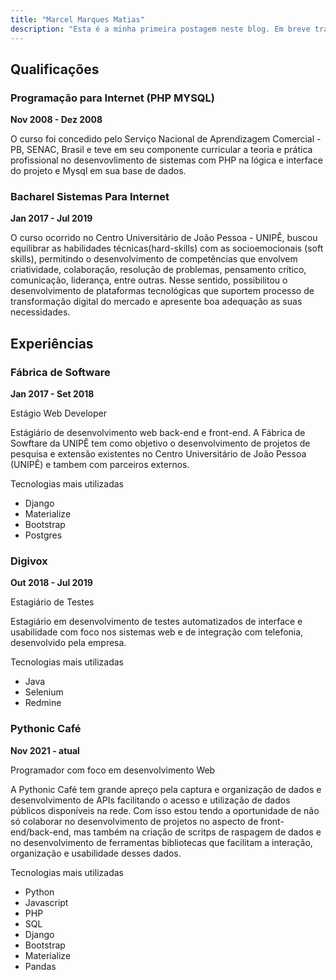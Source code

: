 ```yaml
---
title: "Marcel Marques Matias"
description: "Esta é a minha primeira postagem neste blog. Em breve trarei mais conteúdo para essa área da página."
---
```


## Qualificações

### Programação para Internet (PHP MYSQL)
**Nov 2008 - Dez 2008**

O curso foi concedido pelo Serviço Nacional de Aprendizagem Comercial - PB, SENAC, Brasil e teve em seu componente curricular a teoria e prática profissional no desenvovlimento de sistemas com PHP na lógica e interface do projeto e Mysql em sua base de dados.

### Bacharel Sistemas Para Internet
**Jan 2017 - Jul 2019**

O curso ocorrido no  Centro Universitário de João Pessoa - UNIPÊ, buscou equilibrar as habilidades técnicas(hard-skills) com as socioemocionais (soft skills), permitindo o desenvolvimento de competências que envolvem criatividade, colaboração, resolução de problemas, pensamento crítico, comunicação, liderança, entre outras. Nesse sentido, possibilitou o desenvolvimento de plataformas tecnológicas que suportem processo de transformação digital do mercado e apresente boa adequação as suas necessidades.


## Experiências

### Fábrica de Software
**Jan 2017 - Set 2018**

Estágio Web Developer

Estágiário de desenvolvimento web back-end e front-end. A Fábrica de Sowftare da UNIPÊ tem como objetivo o desenvolvimento de projetos de pesquisa e extensão existentes no Centro Universitário de João Pessoa (UNIPÊ) e tambem com parceiros externos. 

Tecnologias mais utilizadas 
* Django 
* Materialize
* Bootstrap
* Postgres


### Digivox
**Out 2018 - Jul 2019**

Estagiário de Testes

Estagiário em desenvolvimento de testes automatizados de interface e usabilidade com foco nos sistemas web e de integração com telefonia, desenvolvido pela empresa. 

Tecnologias mais utilizadas
* Java
* Selenium
* Redmine

### Pythonic Café
**Nov 2021 - atual**

Programador com foco em desenvolvimento Web

A Pythonic Café tem grande apreço pela captura e organização de dados e desenvolvimento de APIs facilitando o acesso e utilização de dados públicos disponíveis na rede. Com isso estou tendo a oportunidade de não só colaborar no desenvolvimento de projetos no aspecto de front-end/back-end, mas também na criação de scritps de raspagem de dados e no desenvolvimento de ferramentas bibliotecas que facilitam a interação, organização e usabilidade desses dados.

Tecnologias mais utilizadas
* Python
* Javascript
* PHP
* SQL
* Django
* Bootstrap
* Materialize
* Pandas